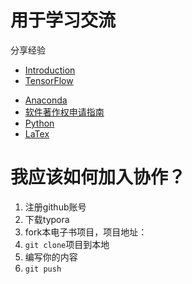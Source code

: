 # 用于学习交流

分享经验

* [Introduction](README.md)
* [TensorFlow](TensorFlow.md)

- [Anaconda](anaconda.md)
- [软件著作权申请指南](软件著作权申请指南.md)
- [Python](Python.md)
- [LaTex](LaTex.md)

# 我应该如何加入协作？

1. 注册github账号
2. 下载typora
3. fork本电子书项目，项目地址：
4. `git clone`项目到本地
5. 编写你的内容
6. `git push`

